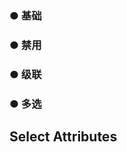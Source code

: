 <script lang="ts" setup>
    import sel from './Select.vue'
    import bas from './SelectBase.vue'
    import disabled from './SelectDisabled.vue'
    import second from './SelectSecond.vue'
    import multiple from './SelectMultiple.vue'
</script>

<sel/>

### ● 基础
<bas/>

### ● 禁用
<disabled/>

### ● 级联
<second/>

### ● 多选
<multiple/>

<style>
    table{
        width: 100%; 
    }
    th {
        height: 50px;
    }
    td {
        height: 35px;
    }
    table, th, td {
        border: 1px solid var(--default-border-color);
        border-collapse: collapse;
    }
</style>

## Select Attributes
